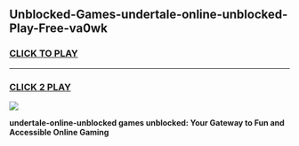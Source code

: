 
## Unblocked-Games-undertale-online-unblocked-Play-Free-va0wk
<h3>
<a href="https://premium76.site?title=undertale-online-unblocked&ref=23A">CLICK TO PLAY</a></h3>
<hr>

<h3>
<a href="https://premium76.site?title=undertale-online-unblocked&ref=23A">CLICK 2 PLAY</a>
  
</h3>

<a href="https://premium76.site?title=undertale-online-unblocked&ref=23A"><img src="https://clearcache.store/games.png"></a>


**undertale-online-unblocked games unblocked: Your Gateway to Fun and Accessible Online Gaming**
